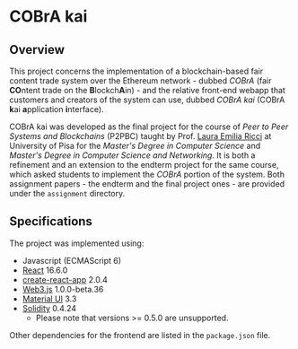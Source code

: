 # COBrA kai

## Overview

This project concerns the implementation of a blockchain-based fair content trade system 
over the Ethereum network - dubbed *COBrA* (fair **CO**ntent trade on the **B**lockch**A**in) -
and the relative front-end webapp that customers and creators of the system can use, dubbed
*COBrA kai* (COBrA **k**ai **a**pplication **i**nterface).

COBrA kai was developed as the final project for the course of *Peer to Peer Systems and
Blockchains* (P2PBC) taught by Prof. [Laura Emilia Ricci](http://pages.di.unipi.it/ricci/) at
University of Pisa for the *Master's Degree in Computer Science* and *Master's Degree in
Computer Science and Networking*. It is both a refinement and an extension to the endterm 
project for the same course, which asked students to implement the *COBrA* portion of the
system. Both assignment papers - the endterm and the final project ones - are provided under
the `assignment` directory.


## Specifications

The project was implemented using:

* Javascript (ECMAScript 6)
* [React](https://github.com/facebook/react/) 16.6.0
* [create-react-app](https://github.com/facebook/create-react-app/) 2.0.4
* [Web3.js](https://github.com/ethereum/web3.js) 1.0.0-beta.36
* [Material UI](https://github.com/mui-org/material-ui) 3.3
* [Solidity](https://github.com/ethereum/solidity/) 0.4.24
    * Please note that versions >= 0.5.0 are unsupported.

Other dependencies for the frontend are listed in the `package.json` file.

